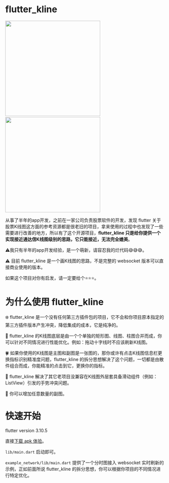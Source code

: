 # flutter_kline
<img src="https://raw.githubusercontent.com/BrinedFish0222/flutter_kline/master/resources/k_minute_chart_gif.gif" width="300" />&nbsp;&nbsp;<img src="https://raw.githubusercontent.com/BrinedFish0222/flutter_kline/master/resources/k_chart_gif.gif" width="300" />

从事了半年的app开发，之前在一家公司负责股票软件的开发，发现 flutter 关于股票K线图这方面的参考资源都是很老旧的项目，拿来使用的过程中也发现了一些需要进行改善的地方，所以有了这个开源项目，**flutter_kline 只是给你提供一个实现接近通达信K线图级别的思路，它只能接近，无法完全媲美**。

:warning:我只有半年的app开发经验，是一个萌新，请容忍我的烂代码:sweat_smile::sweat_smile::sweat_smile:。

:warning: 目前 flutter_kline 是一个画K线图的思路，不是完整的 websocket 版本可以直接商业使用的版本。

如果这个项目对你有启发，请一定要给个:star::star::star:。

# 为什么使用 flutter_kline

:snowflake: flutter_kline 是一个没有任何第三方插件包的项目，它不会和你项目原本指定的第三方插件版本产生冲突，降低集成的成本，它是纯净的。

:fallen_leaf: flutter_kline 的K线图底层是由一个个单独的矩形图、线图、柱图合并而成，你可以针对不同情况进行性能优化。例如：拖动十字线时不应该刷新K线图。

:four_leaf_clover: 如果你使用的K线图是主图和副图是一张图的，那你或许有点击K线图信息栏更换指标识别精准度问题，flutter_kline 的拆分思想解决了这个问题，一切都是由散件组合而成，你能精准的点击到它，更换你的指标。

:frog: flutter_kline 解决了其它老项目没兼容在K线图外层套具备滑动组件（例如：ListView）引发的手势冲突问题。

:blue_heart: 你可以增加任意数量的副图。

# 快速开始

flutter version 3.10.5

直接[下载 apk 体验](https://objects.githubusercontent.com/github-production-release-asset-2e65be/655184959/973221c9-e1fe-4301-815d-48487448d338?X-Amz-Algorithm=AWS4-HMAC-SHA256&X-Amz-Credential=AKIAIWNJYAX4CSVEH53A%2F20230912%2Fus-east-1%2Fs3%2Faws4_request&X-Amz-Date=20230912T070850Z&X-Amz-Expires=300&X-Amz-Signature=e335b81ad177c355157d7732aaf0b52e0d5abd0ed572276bc87b90cc1769ab9d&X-Amz-SignedHeaders=host&actor_id=75007756&key_id=0&repo_id=655184959&response-content-disposition=attachment%3B%20filename%3Dflutter_kline.apk&response-content-type=application%2Fvnd.android.package-archive)。

`lib/main.dart` 启动即可。

`example_network/lib/main.dart` 提供了一个分时图接入 websocket 实时刷新的示例，正如前面所说 flutter_kline 的拆分思想，你可以根据你项目的不同情况进行特定优化。

